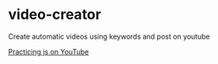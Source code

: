 # video-creator
Create automatic videos using keywords and post on youtube


[Practicing js on YouTube](https://www.youtube.com/watch?v=9wU3zxK8a34)
